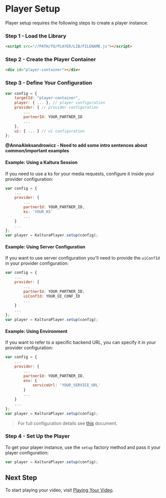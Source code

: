 # Player Setup
Player setup requires the following steps to create a player instance:
### Step 1 - Load the Library
```html
<script src="//PATH/TO/PLAYER/LIB/FILENAME.js"></script>
```
### Step 2 - Create the Player Container
```html
<div id="player-container"></div>
```
### Step 3 - Define Your Configuration
```js
var config = {
	targetId: "player-container",
	player: { ... }, // player configuration
	provider: { // provider configuration
		...
		partnerId: YOUR_PARTNER_ID
		...
	},
	ui: { ... } // ui configuration
};
```

**@AnnaAleksandrowicz - Need to add some intro sentences about common/important examples**

#### Example: Using a Kaltura Session
If you need to use a ks for your media requests, configure it inside your provider configuration:
```js
var config = {
	...
	provider: { 
		...
		partnerId: YOUR_PARTNER_ID,
		ks: 'YOUR_KS'
		...
	}
	...
};
var player = KalturaPlayer.setup(config);
``` 

#### Example: Using Server Configuration
If you want to use server configuration you'll need to provide the `uiConfId` in your provider configuration:
```js
var config = {
	...
	provider: {
		...
		partnerId: YOUR_PARTNER_ID,
		uiConfId: YOUR_UI_CONF_ID
		...
	}
	...
};
var player = KalturaPlayer.setup(config);
``` 

#### Example: Using Environment
If you want to refer to a specific backend URL, you can specify it in your provider configuration:
```js
var config = {
	...
	provider: {
		...
		partnerId: YOUR_PARTNER_ID,
		env: {
			serviceUrl: 'YOUR_SERVICE_URL'
		}
		...
	}
	...
};
var player = KalturaPlayer.setup(config);
``` 
> For full configuration details see [this]() document. 


### Step 4 - Set Up the Player
To get your player instance, use the `setup` factory method and pass it your player configuration: 
```js
var player = KalturaPlayer.setup(config);
```

## Next Step
To start playing your video, visit [Playing Your Video]().

